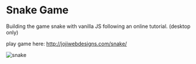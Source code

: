 # Snake Game
 Building the game snake with vanilla JS following an online tutorial. (desktop only)

 play game here: http://jojiwebdesigns.com/snake/

![snake](https://media.giphy.com/media/PmGdTTbwhFcfEkW0h8/giphy.gif)